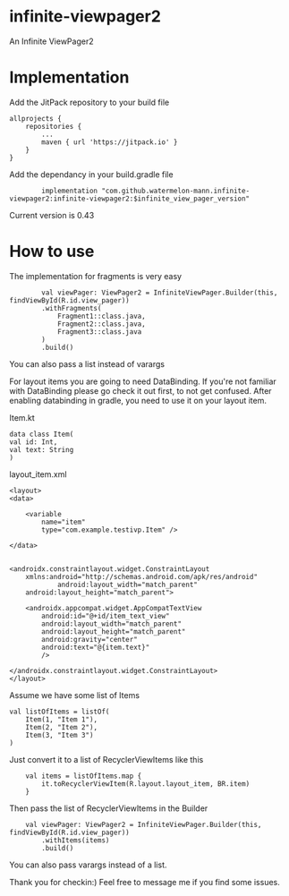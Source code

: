 # infinite-viewpager2
An Infinite ViewPager2  

# Implementation

Add the JitPack repository to your build file

	allprojects {
		repositories {
			...
			maven { url 'https://jitpack.io' }
		}
	}
 
Add the dependancy in your build.gradle file


	        implementation "com.github.watermelon-mann.infinite-viewpager2:infinite-viewpager2:$infinite_view_pager_version"

Current version is  0.43


# How to use

The implementation for fragments is very easy

	        val viewPager: ViewPager2 = InfiniteViewPager.Builder(this, findViewById(R.id.view_pager))
            .withFragments(
                Fragment1::class.java,
                Fragment2::class.java,
                Fragment3::class.java
            )
            .build()
						


You can also pass a list instead of varargs


For layout items you are going to need DataBinding. If you're not familiar with DataBinding please go check it out first, to not get confused.
After enabling databinding in gradle, you need to use it on your layout item.



Item.kt

	

	data class Item(
    val id: Int,
    val text: String
	)



layout_item.xml
							
	<layout>
    <data>

        <variable
            name="item"
            type="com.example.testivp.Item" />

    </data>


    <androidx.constraintlayout.widget.ConstraintLayout
        xmlns:android="http://schemas.android.com/apk/res/android" 
				android:layout_width="match_parent"
        android:layout_height="match_parent">

        <androidx.appcompat.widget.AppCompatTextView
            android:id="@+id/item_text_view"
            android:layout_width="match_parent"
            android:layout_height="match_parent"
            android:gravity="center"
            android:text="@{item.text}"
            />

    </androidx.constraintlayout.widget.ConstraintLayout>
	</layout>

Assume we have some list of Items


	val listOfItems = listOf(
    	Item(1, "Item 1"),
    	Item(2, "Item 2"),
    	Item(3, "Item 3")
	)


Just convert it to a list of RecyclerViewItems like this

		val items = listOfItems.map {
            it.toRecyclerViewItem(R.layout.layout_item, BR.item)
        }
				
Then pass the list of RecyclerViewItems in the Builder

		val viewPager: ViewPager2 = InfiniteViewPager.Builder(this, findViewById(R.id.view_pager))
            .withItems(items)
            .build()
						
You can also pass varargs instead of a list.

Thank you for checkin:) Feel free to message me if you find some issues.

